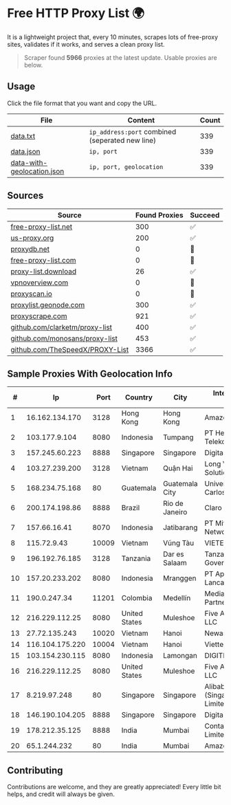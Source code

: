
# Free HTTP Proxy List 🌍

It is a lightweight project that, every 10 minutes, scrapes lots of free-proxy sites, validates if it works, and serves a clean proxy list.


> Scraper found **5966** proxies at the latest update. Usable proxies are below.

## Usage

Click the file format that you want and copy the URL.


|File|Content|Count|
|----|-------|-----|
|[data.txt](https://raw.githubusercontent.com/themiralay/Proxy-List-World/master/data.txt)|`ip_address:port` combined (seperated new line)|339|
|[data.json](https://raw.githubusercontent.com/themiralay/Proxy-List-World/master/data.json)|`ip, port`|339|
|[data-with-geolocation.json](https://raw.githubusercontent.com/themiralay/Proxy-List-World/master/data-with-geolocation.json)|`ip, port, geolocation`|339|

## Sources

|Source|Found Proxies|Succeed|
|------|-------------|-------|
|[free-proxy-list.net](https://free-proxy-list.net)|300|✅|
|[us-proxy.org](https://www.us-proxy.org)|200|✅|
|[proxydb.net](http://proxydb.net)|0|🚫|
|[free-proxy-list.com](https://free-proxy-list.com/?page=&port=&type%5B%5D=http&type%5B%5D=https&up_time=0&search=Search)|0|🚫|
|[proxy-list.download](https://www.proxy-list.download/HTTP)|26|✅|
|[vpnoverview.com](https://vpnoverview.com/privacy/anonymous-browsing/free-proxy-servers)|0|🚫|
|[proxyscan.io](https://www.proxyscan.io)|0|🚫|
|[proxylist.geonode.com](https://proxylist.geonode.com/api/proxy-list?limit=300&page=1&sort_by=lastChecked&sort_type=desc&protocols=http,https)|300|✅|
|[proxyscrape.com](https://api.proxyscrape.com/v2/?request=displayproxies&protocol=http&timeout=10000&country=all&ssl=all&anonymity=all)|921|✅|
|[github.com/clarketm/proxy-list](https://raw.githubusercontent.com/clarketm/proxy-list/master/proxy-list-raw.txt)|400|✅|
|[github.com/monosans/proxy-list](https://raw.githubusercontent.com/monosans/proxy-list/main/proxies/http.txt)|453|✅|
|[github.com/TheSpeedX/PROXY-List](https://raw.githubusercontent.com/TheSpeedX/PROXY-List/master/http.txt)|3366|✅|


## Sample Proxies With Geolocation Info

|#|Ip|Port|Country|City|Internet Service Provider|
|-|--|----|-------|----|-------------------------|
|1|16.162.134.170|3128|Hong Kong|Hong Kong|Amazon.com|
|2|103.177.9.104|8080|Indonesia|Tumpang|PT Helium Sinergi Telekomunikasi|
|3|157.245.60.223|8888|Singapore|Singapore|DigitalOcean, LLC|
|4|103.27.239.200|3128|Vietnam|Quận Hai|Long Van System Solution|
|5|168.234.75.168|80|Guatemala|Guatemala City|Universidad de San Carlos de Guatemala|
|6|200.174.198.86|8888|Brazil|Rio de Janeiro|Claro S.A|
|7|157.66.16.41|8070|Indonesia|Jatibarang|PT Mitra Mandiri Network|
|8|115.72.9.43|10009|Vietnam|Vũng Tàu|VIETELmetro|
|9|196.192.76.185|3128|Tanzania|Dar es Salaam|Tanzania e-Government Agency|
|10|157.20.233.202|8080|Indonesia|Mranggen|PT Applewifi Selalu Lancar|
|11|190.0.247.34|11201|Colombia|Medellín|Media Commerce Partners S.A|
|12|216.229.112.25|8080|United States|Muleshoe|Five Area Systems, LLC|
|13|27.72.135.243|10020|Vietnam|Hanoi|Newass2011xDSLHN|
|14|116.104.175.220|10004|Vietnam|Hanoi|Viettel Corporation|
|15|103.154.230.115|8080|Indonesia|Lamongan|DIGITNET|
|16|216.229.112.25|8080|United States|Muleshoe|Five Area Systems, LLC|
|17|8.219.97.248|80|Singapore|Singapore|Alibaba Cloud (Singapore) Private Limited|
|18|146.190.104.205|8888|Singapore|Singapore|DigitalOcean, LLC|
|19|178.212.35.125|8888|India|Mumbai|Contabo Asia Private Limited|
|20|65.1.244.232|80|India|Mumbai|Amazon.com|



## Contributing

Contributions are welcome, and they are greatly appreciated! Every
little bit helps, and credit will always be given.

